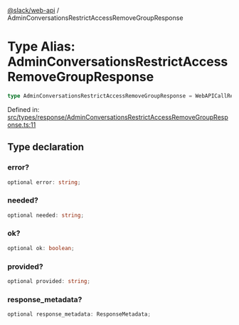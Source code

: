 [@slack/web-api](../index.md) / AdminConversationsRestrictAccessRemoveGroupResponse

# Type Alias: AdminConversationsRestrictAccessRemoveGroupResponse

```ts
type AdminConversationsRestrictAccessRemoveGroupResponse = WebAPICallResult & object;
```

Defined in: [src/types/response/AdminConversationsRestrictAccessRemoveGroupResponse.ts:11](https://github.com/slackapi/node-slack-sdk/blob/main/packages/web-api/src/types/response/AdminConversationsRestrictAccessRemoveGroupResponse.ts#L11)

## Type declaration

### error?

```ts
optional error: string;
```

### needed?

```ts
optional needed: string;
```

### ok?

```ts
optional ok: boolean;
```

### provided?

```ts
optional provided: string;
```

### response\_metadata?

```ts
optional response_metadata: ResponseMetadata;
```
